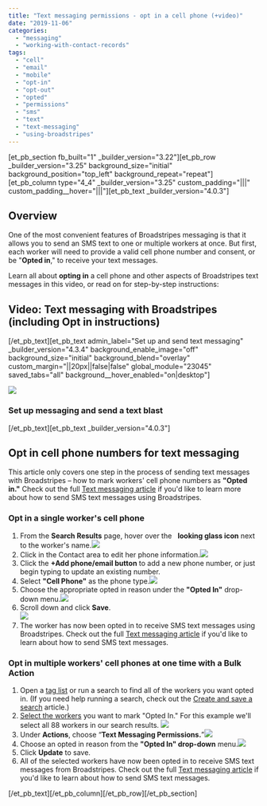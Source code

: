 ```yaml
---
title: "Text messaging permissions - opt in a cell phone (+video)"
date: "2019-11-06"
categories: 
  - "messaging"
  - "working-with-contact-records"
tags: 
  - "cell"
  - "email"
  - "mobile"
  - "opt-in"
  - "opt-out"
  - "opted"
  - "permissions"
  - "sms"
  - "text"
  - "text-messaging"
  - "using-broadstripes"
---
```


\[et\_pb\_section fb\_built="1" \_builder\_version="3.22"\]\[et\_pb\_row \_builder\_version="3.25" background\_size="initial" background\_position="top\_left" background\_repeat="repeat"\]\[et\_pb\_column type="4\_4" \_builder\_version="3.25" custom\_padding="|||" custom\_padding\_\_hover="|||"\]\[et\_pb\_text \_builder\_version="4.0.3"\]

## Overview

One of the most convenient features of Broadstripes messaging is that it allows you to send an SMS text to one or multiple workers at once. But first, each worker will need to provide a valid cell phone number and consent, or be "**Opted in**," to receive your text messages.

Learn all about **opting in** a cell phone and other aspects of Broadstripes text messages in this video, or read on for step-by-step instructions:

## Video: Text messaging with Broadstripes (including Opt in instructions)

\[/et\_pb\_text\]\[et\_pb\_text admin\_label="Set up and send text messaging" \_builder\_version="4.3.4" background\_enable\_image="off" background\_size="initial" background\_blend="overlay" custom\_margin="||20px||false|false" global\_module="23045" saved\_tabs="all" background\_\_hover\_enabled="on|desktop"\]

[![](images/Messaging_thumb_320x200-1.png)](https://vimeo.com/370396179)

### Set up messaging and send a text blast

\[/et\_pb\_text\]\[et\_pb\_text \_builder\_version="4.0.3"\]

## Opt in cell phone numbers for text messaging

This article only covers one step in the process of sending text messages with Broadstripes – how to mark workers' cell phone numbers as **"Opted in."** Check out the full [Text messaging article](https://help.broadstripes.com/help-articles/using-broadstripes/working-with-search-results/text-messaging/) if you'd like to learn more about how to send SMS text messages using Broadstripes.

### Opt in a single worker's cell phone

1. From the **Search Results** page, hover over the   **looking glass icon** next to the worker's name.![](images/Text_Send_1Msg.png)
2. Click in the Contact area to edit her phone information.![](images/OptinContactArea.png)
3. Click the **+Add phone/email button** to add a new phone number, or just begin typing to update an existing number.
4. Select **"Cell Phone"** as the phone type.![](images/OptinContactCell.png)
5. Choose the appropriate opted in reason under the **"Opted In"** drop-down menu.![](images/OptinContactReason.png)
6. Scroll down and click **Save**.  
    ![](images/OptinContactSave.png)
7. The worker has now been opted in to receive SMS text messages using Broadstripes. Check out the full [Text messaging article](https://help.broadstripes.com/help-articles/using-broadstripes/working-with-search-results/text-messaging/) if you'd like to learn about how to send SMS text messages.

### Opt in multiple workers' cell phones at one time with a Bulk Action

1. Open a [tag list](https://help.broadstripes.com/help-articles/admin-tools/data-tools-admin/tag-lists/) or run a search to find all of the workers you want opted in. (If you need help running a search, check out the [Create and save a search](https://help.broadstripes.com/help-articles/using-broadstripes/customize/create-and-save-a-search/) article.)
2. [Select the workers](/help-articles/using-broadstripes/working-with-search-results/selecting-deselecting-contacts/#ftoc-heading-2) you want to mark "Opted In." For this example we'll select all 88 workers in our search results. ![](images/Text_Send_Select_Workers.png)
3. Under **Actions**, choose “**Text Messaging Permissions.**”![](images/OptinContactAction.png)
4. Choose an opted in reason from the **"Opted In" drop-down** menu.![](images/OptinContactActionReason.png)
5. Click **Update** to save.
6. All of the selected workers have now been opted in to receive SMS text messages from Broadstripes. Check out the full [Text messaging article](https://help.broadstripes.com/help-articles/using-broadstripes/working-with-search-results/text-messaging/) if you'd like to learn about how to send SMS text messages.

\[/et\_pb\_text\]\[/et\_pb\_column\]\[/et\_pb\_row\]\[/et\_pb\_section\]
